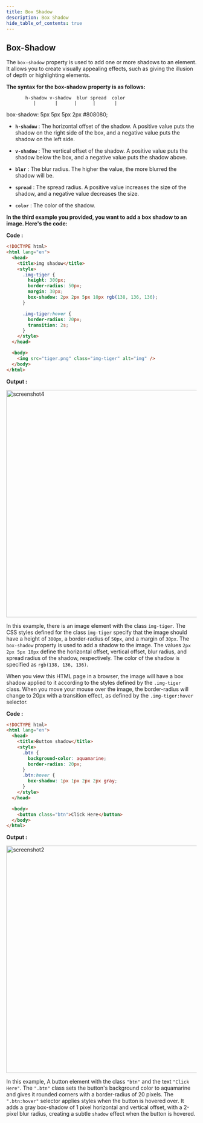 ```yaml
---
title: Box Shadow
description: Box Shadow
hide_table_of_contents: true
---
```


## Box-Shadow

The `box-shadow` property is used to add one or more shadows to an element. It allows you to create visually appealing effects, such as giving the illusion of depth or highlighting elements.

**The syntax for the box-shadow property is as follows:**

           h-shadow v-shadow  blur spread  color
              |       |      |      |       |

box-shadow: 5px 5px 5px 2px #808080;

- **`h-shadow`** : The horizontal offset of the shadow. A positive value puts the shadow on the right side of the box, and a negative value puts the shadow on the left side.
- **`v-shadow`** : The vertical offset of the shadow. A positive value puts the shadow below the box, and a negative value puts the shadow above.

- **`blur`** : The blur radius. The higher the value, the more blurred the shadow will be.

- **`spread`** : The spread radius. A positive value increases the size of the shadow, and a negative value decreases the size.

- **`color`** : The color of the shadow.

**In the third example you provided, you want to add a box shadow to an image. Here's the code:**

**Code :**

```html
<!DOCTYPE html>
<html lang="en">
  <head>
    <title>img shadow</title>
    <style>
      .img-tiger {
        height: 300px;
        border-radius: 50px;
        margin: 30px;
        box-shadow: 2px 2px 5px 10px rgb(138, 136, 136);
      }

      .img-tiger:hover {
        border-radius: 20px;
        transition: 2s;
      }
    </style>
  </head>

  <body>
    <img src="tiger.png" class="img-tiger" alt="img" />
  </body>
</html>
```

**Output :**

<img src="/css/07/screenshot4.png" alt="screenshot4" width="600px"/>

In this example, there is an image element with the class `img-tiger`. The CSS styles defined for the class `img-tiger` specify that the image should have a height of `300px`, a border-radius of `50px`, and a margin of `30px`. The `box-shadow` property is used to add a shadow to the image. The values `2px 2px 5px 10px` define the horizontal offset, vertical offset, blur radius, and spread radius of the shadow, respectively. The color of the shadow is specified as `rgb(138, 136, 136)`.

When you view this HTML page in a browser, the image will have a box shadow applied to it according to the styles defined by the `.img-tiger` class. When you move your mouse over the image, the border-radius will change to 20px with a transition effect, as defined by the `.img-tiger:hover` selector.

**Code :**

```html
<!DOCTYPE html>
<html lang="en">
  <head>
    <title>Button shadow</title>
    <style>
      .btn {
        background-color: aquamarine;
        border-radius: 20px;
      }
      .btn:hover {
        box-shadow: 1px 1px 2px 2px gray;
      }
    </style>
  </head>

  <body>
    <button class="btn">Click Here</button>
  </body>
</html>
```

**Output :**

<img src="/css/07/screenshot2.png" alt="screenshot2" width="600px"/>

In this example, A button element with the class `"btn"` and the text `"Click Here"`. The `".btn"` class sets the button's background color to aquamarine and gives it rounded corners with a border-radius of 20 pixels.
The `".btn:hover"` selector applies styles when the button is hovered over. It adds a gray box-shadow of 1 pixel horizontal and vertical offset, with a 2-pixel blur radius, creating a subtle `shadow` effect when the button is hovered.
